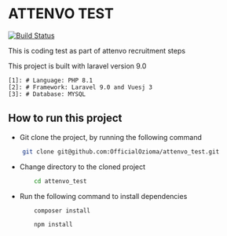# ATTENVO TEST

[![Build Status](https://travis-ci.org/joemccann/dillinger.svg?branch=master)](https://travis-ci.org/joemccann/dillinger)

This is coding test as part of attenvo recruitment steps

This project is built with laravel version 9.0

    [1]: # Language: PHP 8.1
    [2]: # Framework: Laravel 9.0 and Vuesj 3
    [3]: # Database: MYSQL

## How to run this project

* Git clone the project, by running the following command

```sh
    git clone git@github.com:OfficialOzioma/attenvo_test.git

 ```

* Change directory to the cloned project

    ```sh
        cd attenvo_test
    ```

* Run the following command to install dependencies
  
    ```sh
        composer install
    ```

    ```sh
        npm install
    ```
